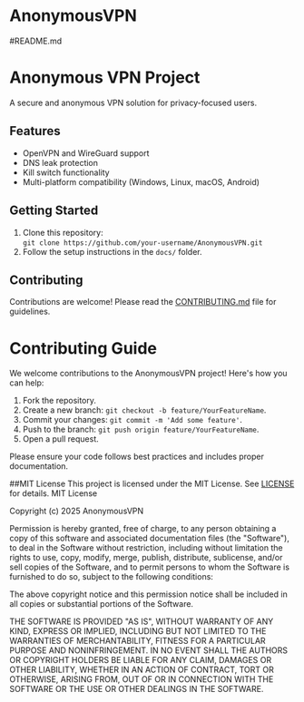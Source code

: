 # AnonymousVPN
#README.md
# Anonymous VPN Project

A secure and anonymous VPN solution for privacy-focused users.

## Features
- OpenVPN and WireGuard support
- DNS leak protection
- Kill switch functionality
- Multi-platform compatibility (Windows, Linux, macOS, Android)

## Getting Started
1. Clone this repository:  
   `git clone https://github.com/your-username/AnonymousVPN.git`
2. Follow the setup instructions in the `docs/` folder.

## Contributing
Contributions are welcome! Please read the [CONTRIBUTING.md](CONTRIBUTING.md) file for guidelines.
# Contributing Guide

We welcome contributions to the AnonymousVPN project! Here's how you can help:

1. Fork the repository.
2. Create a new branch: `git checkout -b feature/YourFeatureName`.
3. Commit your changes: `git commit -m 'Add some feature'`.
4. Push to the branch: `git push origin feature/YourFeatureName`.
5. Open a pull request.

Please ensure your code follows best practices and includes proper documentation.

##MIT License
This project is licensed under the MIT License. See [LICENSE](LICENSE) for details.
MIT License

Copyright (c) 2025 AnonymousVPN

Permission is hereby granted, free of charge, to any person obtaining a copy
of this software and associated documentation files (the "Software"), to deal
in the Software without restriction, including without limitation the rights
to use, copy, modify, merge, publish, distribute, sublicense, and/or sell
copies of the Software, and to permit persons to whom the Software is
furnished to do so, subject to the following conditions:

The above copyright notice and this permission notice shall be included in all
copies or substantial portions of the Software.

THE SOFTWARE IS PROVIDED "AS IS", WITHOUT WARRANTY OF ANY KIND, EXPRESS OR
IMPLIED, INCLUDING BUT NOT LIMITED TO THE WARRANTIES OF MERCHANTABILITY,
FITNESS FOR A PARTICULAR PURPOSE AND NONINFRINGEMENT. IN NO EVENT SHALL THE
AUTHORS OR COPYRIGHT HOLDERS BE LIABLE FOR ANY CLAIM, DAMAGES OR OTHER
LIABILITY, WHETHER IN AN ACTION OF CONTRACT, TORT OR OTHERWISE, ARISING FROM,
OUT OF OR IN CONNECTION WITH THE SOFTWARE OR THE USE OR OTHER DEALINGS IN THE
SOFTWARE.

